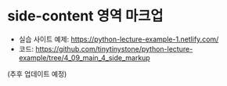 # side-content 영역 마크업

- 실습 사이트 예제: https://python-lecture-example-1.netlify.com/
- 코드: https://github.com/tinytinystone/python-lecture-example/tree/4_09_main_4_side_markup

(추후 업데이트 예정)
